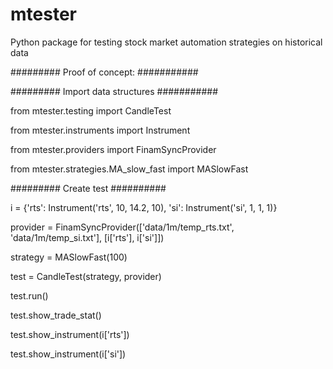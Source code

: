 # mtester
Python package for testing stock market automation strategies on historical data


#########     Proof of concept:    ###########

#########  Import data structures  ###########

from mtester.testing import CandleTest

from mtester.instruments import Instrument

from mtester.providers import FinamSyncProvider

from mtester.strategies.MA_slow_fast import MASlowFast



#########  Create test  ########## 

i = {'rts': Instrument('rts', 10, 14.2, 10), 'si': Instrument('si', 1, 1, 1)}

provider = FinamSyncProvider(['data/1m/temp_rts.txt', 'data/1m/temp_si.txt'], [i['rts'], i['si']])

strategy = MASlowFast(100)

test = CandleTest(strategy, provider)

test.run()

test.show_trade_stat()

test.show_instrument(i['rts'])

test.show_instrument(i['si'])
